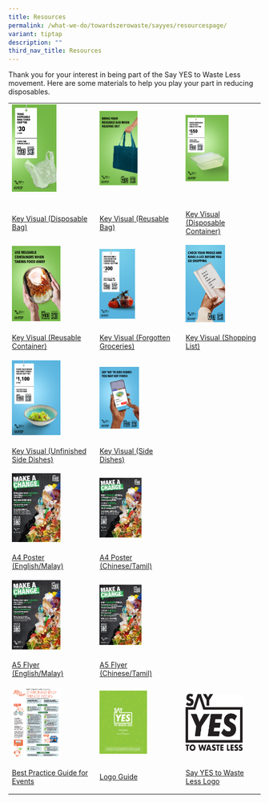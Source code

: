 ```yaml
---
title: Resources
permalink: /what-we-do/towardszerowaste/sayyes/resourcespage/
variant: tiptap
description: ""
third_nav_title: Resources
---
```

<p>Thank you for your interest in being part of the Say YES to Waste Less
movement. Here are some materials to help you play your part in reducing
disposables.</p>
<table style="minWidth: 75px">
<colgroup>
<col>
<col>
<col>
</colgroup>
<tbody>
<tr>
<td rowspan="1" colspan="1"><a class="isomer-image-wrapper" href="/images/Say%20YES%20to%20Waste%20Less/Resources/disposable_bags_1.png"><img style="width: 55%;" height="auto" width="100%" alt="Key Visual – Disposables (Disposable bag)" src="/images/Say YES to Waste Less/Resources/key_visual_disposables__disposable_bag__tmb_medium.png"></a>
<p></p>
</td>
<td rowspan="1" colspan="1"><a class="isomer-image-wrapper" href="/images/Say%20YES%20to%20Waste%20Less/Resources/disposable_bags_2.png"><img style="width: 48%;" height="auto" width="100%" alt="Key Visual (Reusable Bag)" src="/images/Say YES to Waste Less/Resources/disposable_bags_2_tmb_medium.png"></a>
<p></p>
</td>
<td rowspan="1" colspan="1"><a class="isomer-image-wrapper" href="/images/Say%20YES%20to%20Waste%20Less/Resources/disposable_containers_1.png"><img style="width: 60%;" height="auto" width="100%" alt="Key Visual (Disposable Container)" src="/images/Say YES to Waste Less/Resources/disposable_container_tmb_medium.png"></a>
<p></p>
</td>
</tr>
<tr>
<td rowspan="1" colspan="1">
<p><a href="/images/Say%20YES%20to%20Waste%20Less/Resources/disposable_bags_1.png" rel="noopener noreferrer nofollow" target="_blank">Key Visual (Disposable Bag)</a>
</p>
</td>
<td rowspan="1" colspan="1">
<p><a href="/images/Say%20YES%20to%20Waste%20Less/Resources/disposable_bags_2.png" rel="noopener noreferrer nofollow" target="_blank">Key Visual (Reusable Bag)</a>
</p>
</td>
<td rowspan="1" colspan="1">
<p><a href="/images/Say%20YES%20to%20Waste%20Less/Resources/disposable_containers_1.png" rel="noopener noreferrer nofollow" target="_blank">Key Visual (Disposable Container)</a>
</p>
</td>
</tr>
<tr>
<td rowspan="1" colspan="1"><a class="isomer-image-wrapper" href="/images/Say%20YES%20to%20Waste%20Less/Resources/disposable_containers_2.png"><img style="width: 60%;" height="auto" width="100%" alt="Reusable Container" src="/images/Say YES to Waste Less/Resources/reusable_container_tmb_medium.png"></a>
</td>
<td rowspan="1" colspan="1"><a class="isomer-image-wrapper" href="/images/Say%20YES%20to%20Waste%20Less/Resources/forgotten_groceries_1.png"><img style="width: 45%;" height="auto" width="100%" alt="Forgotten Groceries" src="/images/Say YES to Waste Less/Resources/forgotten_groceries_tmb_medium.png"></a>
</td>
<td rowspan="1" colspan="1"><a class="isomer-image-wrapper" href="/images/Say%20YES%20to%20Waste%20Less/Resources/forgotten_groceries_2.png"><img style="width: 55%;" height="auto" width="100%" alt="Shopping List" src="/images/Say YES to Waste Less/Resources/shopping_list_tmb_medium.png"></a>
</td>
</tr>
<tr>
<td rowspan="1" colspan="1">
<p><a href="/images/Say%20YES%20to%20Waste%20Less/Resources/disposable_containers_2.png" rel="noopener noreferrer nofollow" target="_blank">Key Visual (Reusable Container)</a>
</p>
</td>
<td rowspan="1" colspan="1">
<p><a href="/images/Say%20YES%20to%20Waste%20Less/Resources/forgotten_groceries_1.png" rel="noopener noreferrer nofollow" target="_blank">Key Visual (Forgotten Groceries)</a>
</p>
</td>
<td rowspan="1" colspan="1">
<p><a href="/images/Say%20YES%20to%20Waste%20Less/Resources/forgotten_groceries_2.png" rel="noopener noreferrer nofollow" target="_blank">Key Visual (Shopping List)</a>
</p>
</td>
</tr>
<tr>
<td rowspan="1" colspan="1"><a class="isomer-image-wrapper" href="/images/Say%20YES%20to%20Waste%20Less/Resources/side_dishes_1bc1dc084536f49abadc64e4fdae95251.png"><img style="width: 60%;" height="auto" width="100%" alt="Side Dishes" src="/images/Say YES to Waste Less/Resources/side_dishes_1_tmb_medium.png"></a>
</td>
<td rowspan="1" colspan="1"><a class="isomer-image-wrapper" href="/images/Say%20YES%20to%20Waste%20Less/Resources/side_dishes_2.png"><img style="width: 50%;" height="auto" width="100%" alt="Side Dishes 2" src="/images/Say YES to Waste Less/Resources/side_dishes_2_tmb_medium.png"></a>
</td>
<td rowspan="1" colspan="1">
<p></p>
</td>
</tr>
<tr>
<td rowspan="1" colspan="1">
<p><a href="/images/Say%20YES%20to%20Waste%20Less/Resources/side_dishes_1bc1dc084536f49abadc64e4fdae95251.png" rel="noopener noreferrer nofollow" target="_blank">Key Visual (Unfinished Side Dishes)</a>
</p>
</td>
<td rowspan="1" colspan="1">
<p><a href="/images/Say%20YES%20to%20Waste%20Less/Resources/side_dishes_2.png" rel="noopener noreferrer nofollow" target="_blank">Key Visual (Side Dishes)</a>
</p>
</td>
<td rowspan="1" colspan="1">
<p></p>
</td>
</tr>
<tr>
<td rowspan="1" colspan="1"><a class="isomer-image-wrapper" href="/images/Say%20YES%20to%20Waste%20Less/Resources/nea_sytwl_a4_em_rgb.jpg"><img style="width: 60%;" height="auto" width="100%" alt="A4 Poster (English/Malay)" src="/images/Say YES to Waste Less/Resources/a4_poster__english_malay__tmb_thumb200.jpg"></a>
</td>
<td rowspan="1" colspan="1"><a class="isomer-image-wrapper" href="/images/Say%20YES%20to%20Waste%20Less/Resources/nea_sytwl_a4_ct_rgb.jpg"><img style="width: 53%;" height="auto" width="100%" alt="A4 Poster (Chinese/Tamil)" src="/images/Say YES to Waste Less/Resources/a4_poster__chinese_tamil__tmb_thumb200.jpg"></a>
</td>
<td rowspan="1" colspan="1">
<p></p>
</td>
</tr>
<tr>
<td rowspan="1" colspan="1">
<p><a href="/images/Say%20YES%20to%20Waste%20Less/Resources/nea_sytwl_a4_em_rgb.jpg" rel="noopener noreferrer nofollow" target="_blank">A4 Poster (English/Malay)</a>
</p>
</td>
<td rowspan="1" colspan="1">
<p><a href="/images/Say%20YES%20to%20Waste%20Less/Resources/nea_sytwl_a4_ct_rgb.jpg" rel="noopener noreferrer nofollow" target="_blank">A4 Poster (Chinese/Tamil)</a>
</p>
</td>
<td rowspan="1" colspan="1">
<p></p>
</td>
</tr>
<tr>
<td rowspan="1" colspan="1"><a class="isomer-image-wrapper" href="/images/Say%20YES%20to%20Waste%20Less/Resources/nea_sytwl_a5_em_rgb.jpg"><img style="width: 60%;" height="auto" width="100%" alt="A5 Flyer (English/Malay)" src="/images/Say YES to Waste Less/Resources/a5_flyer__english_malay__tmb_thumb200.jpg"></a>
</td>
<td rowspan="1" colspan="1"><a class="isomer-image-wrapper" href="/images/Say%20YES%20to%20Waste%20Less/Resources/nea_sytwl_a5_ct_rgb.jpg"><img style="width: 53%;" height="auto" width="100%" alt="A5 Flyer (Chinese/Tamil)" src="/images/Say YES to Waste Less/Resources/sytwl_a5_flyer__chinese_tamil__tmb_thumb200.jpg"></a>
</td>
<td rowspan="1" colspan="1">
<p></p>
</td>
</tr>
<tr>
<td rowspan="1" colspan="1">
<p><a href="/images/Say%20YES%20to%20Waste%20Less/Resources/nea_sytwl_a5_em_rgb.jpg" rel="noopener noreferrer nofollow" target="_blank">A5 Flyer (English/Malay)</a>
</p>
</td>
<td rowspan="1" colspan="1">
<p><a href="/images/Say%20YES%20to%20Waste%20Less/Resources/nea_sytwl_a5_ct_rgb.jpg" rel="noopener noreferrer nofollow" target="_blank">A5 Flyer (Chinese/Tamil)</a>
</p>
</td>
<td rowspan="1" colspan="1">
<p></p>
</td>
</tr>
<tr>
<td rowspan="1" colspan="1">
<div class="isomer-image-wrapper">
<img style="width: 60%;" height="auto" width="100%" alt="Environmentally-friendly event guidelines" src="/images/Say YES to Waste Less/Resources/environmentally_friendly_event_guidelines_tmb_thumb200.png">
</div>
</td>
<td rowspan="1" colspan="1">
<div class="isomer-image-wrapper">
<img style="width: 60%;" height="auto" width="100%" alt="SYTWL Style Guide V11" src="/images/Say YES to Waste Less/Resources/sytwl_style_guide_v11_tmb_ze_300_300.png">
</div>
</td>
<td rowspan="1" colspan="1">
<div class="isomer-image-wrapper">
<img style="width: 80%;" height="auto" width="100%" alt="SYTWL Generic" src="/images/Say YES to Waste Less/Resources/sytwl_generic_tmb_thumb200.png">
</div>
</td>
</tr>
<tr>
<td rowspan="1" colspan="1">
<p><a href="/files/Say%20YES%20to%20Waste%20Less/environmentally_friendly_events_guidelines.pdf" rel="noopener noreferrer nofollow" target="_blank">Best Practice Guide for Events</a>
</p>
</td>
<td rowspan="1" colspan="1">
<p><a href="/files/Say YES to Waste Less/SYTWL_Style_Guide_30Aug_compressed.pdf" rel="noopener noreferrer nofollow" target="_blank">Logo Guide</a>
</p>
</td>
<td rowspan="1" colspan="1">
<p><a href="/images/Say%20YES%20to%20Waste%20Less/Resources/sytwl_generic.png" rel="noopener noreferrer nofollow" target="_blank">Say YES to Waste Less Logo</a>
</p>
</td>
</tr>
</tbody>
</table>
<p></p>